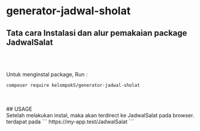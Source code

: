# generator-jadwal-sholat

## Tata cara Instalasi dan alur pemakaian package JadwalSalat
<br>
<br>

Untuk menginstal package, Run :
<br>
```
composer require kelompok5/generator-jadwal-sholat
```
<br>
<br>
## USAGE
<br>
Setelah melakukan instal, maka akan terdirect ke JadwalSalat pada browser.
<br>
terdapat pada 
```
https://my-app.test/JadwalSalat
```
